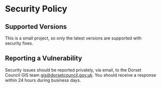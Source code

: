 # Security Policy

## Supported Versions

This is a small project, so only the latest versions are supported with security fixes.

## Reporting a Vulnerability

Security issues should be reported privately, via email, to the Dorset Council GIS team gis@dorsetcouncil.gov.uk. You should receive a response within 24 hours during business days.
